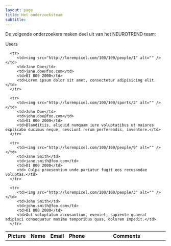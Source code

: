 ```yaml
---
layout: page
title: Het onderzoeksteam
subtitle:
---
```


<div align="justify"> 
<p>
De volgende onderzoekers maken deel uit van het NEUROTREND team:
</p>
</div>


<html>
<head>
<style>
$baseColor: #398B93;
$borderRadius: 10px;
$imageBig: 100px;
$imageSmall: 60px;
$padding: 10px;

body {
   background-color: lighten($baseColor, 30%);
   * { box-sizing: border-box; }
}

.header {
   background-color: darken($baseColor, 5%);
   color: white;
   font-size: 1.5em;
   padding: 1rem;
   text-align: center;
   text-transform: uppercase;
}

img {
   border-radius: 50%;
   height: $imageSmall;
   width: $imageSmall;
}

.table-users {
   border: 1px solid darken($baseColor, 5%);
   border-radius: $borderRadius;
   box-shadow: 3px 3px 0 rgba(0,0,0,0.1);
   max-width: calc(100% - 2em);
   margin: 1em auto;
   overflow: hidden;
   width: 800px;
}

table {
   width: 100%;
   
   td, th { 
      color: darken($baseColor, 10%);
      padding: $padding; 
   }
   
   td {
      text-align: center;
      vertical-align: middle;
      
      &:last-child {
         font-size: 0.95em;
         line-height: 1.4;
         text-align: left;
      }
   }
   
   th { 
      background-color: lighten($baseColor, 50%);
      font-weight: 300;
   }
   
   tr {     
      &:nth-child(2n) { background-color: white; }
      &:nth-child(2n+1) { background-color: lighten($baseColor, 55%) }
   }
}

@media screen and (max-width: 700px) {   
   table, tr, td { display: block; }
   
   td {
      &:first-child {
         position: absolute;
         top: 50%;
         transform: translateY(-50%);
         width: $imageBig;
      }

      &:not(:first-child) {
         clear: both;
         margin-left: $imageBig;
         padding: 4px 20px 4px 90px;
         position: relative;
         text-align: left;

         &:before {
            color: lighten($baseColor, 30%);
            content: '';
            display: block;
            left: 0;
            position: absolute;
         }
      }

      &:nth-child(2):before { content: 'Name:'; }
      &:nth-child(3):before { content: 'Email:'; }
      &:nth-child(4):before { content: 'Phone:'; }
      &:nth-child(5):before { content: 'Comments:'; }
   }
   
   tr {
      padding: $padding 0;
      position: relative;
      &:first-child { display: none; }
   }
}

@media screen and (max-width: 500px) {
   .header {
      background-color: transparent;
      color: lighten($baseColor, 60%);
      font-size: 2em;
      font-weight: 700;
      padding: 0;
      text-shadow: 2px 2px 0 rgba(0,0,0,0.1);
   }
   
   img {
      border: 3px solid;
      border-color: lighten($baseColor, 50%);
      height: $imageBig;
      margin: 0.5rem 0;
      width: $imageBig;
   }
   
   td {
      &:first-child { 
         background-color: lighten($baseColor, 45%); 
         border-bottom: 1px solid lighten($baseColor, 30%);
         border-radius: $borderRadius $borderRadius 0 0;
         position: relative;   
         top: 0;
         transform: translateY(0);
         width: 100%;
      }
      
      &:not(:first-child) {
         margin: 0;
         padding: 5px 1em;
         width: 100%;
         
         &:before {
            font-size: .8em;
            padding-top: 0.3em;
            position: relative;
         }
      }
      
      &:last-child  { padding-bottom: 1rem !important; }
   }
   
   tr {
      background-color: white !important;
      border: 1px solid lighten($baseColor, 20%);
      border-radius: $borderRadius;
      box-shadow: 2px 2px 0 rgba(0,0,0,0.1);
      margin: 0.5rem 0;
      padding: 0;
   }
   
   .table-users { 
      border: none; 
      box-shadow: none;
      overflow: visible;
   }
}
</style>
</head>
<body>




<div class="table-users">
   <div class="header">Users</div>
   
   <table cellspacing="0">
      <tr>
         <th>Picture</th>
         <th>Name</th>
         <th>Email</th>
         <th>Phone</th>
         <th width="230">Comments</th>
      </tr>

      <tr>
         <td><img src="http://lorempixel.com/100/100/people/1" alt="" /></td>
         <td>Jane Doe</td>
         <td>jane.doe@foo.com</td>
         <td>01 800 2000</td>
         <td>Lorem ipsum dolor sit amet, consectetur adipisicing elit. </td>
      </tr>

      <tr>
         <td><img src="http://lorempixel.com/100/100/sports/2" alt="" /></td>
         <td>John Doe</td>
         <td>john.doe@foo.com</td>
         <td>01 800 2000</td>
         <td>Blanditiis, aliquid numquam iure voluptatibus ut maiores explicabo ducimus neque, nesciunt rerum perferendis, inventore.</td>
      </tr>

      <tr>
         <td><img src="http://lorempixel.com/100/100/people/9" alt="" /></td>
         <td>Jane Smith</td>
         <td>jane.smith@foo.com</td>
         <td>01 800 2000</td>
         <td> Culpa praesentium unde pariatur fugit eos recusandae voluptas.</td>
      </tr>
      
      <tr>
         <td><img src="http://lorempixel.com/100/100/people/3" alt="" /></td>
         <td>John Smith</td>
         <td>john.smith@foo.com</td>
         <td>01 800 2000</td>
         <td>Aut voluptatum accusantium, eveniet, sapiente quaerat adipisci consequatur maxime temporibus quas, dolorem impedit.</td>
      </tr>
   </table>
</div>
</body>
</html>


